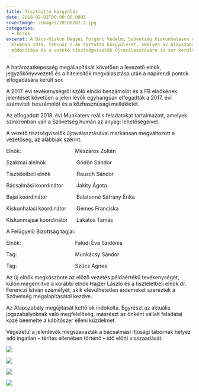 ```yaml
---
title: Tisztújító közgyűlés
date: 2018-02-02T00:00:00.000Z
coverImage: /images/20180202-2.jpg
categories:
  - hirek
excerpt: A Bács-Kiskun Megyei Polgári Védelmi Szövetség Kiskunhalason a Tiszti
  Klubban 2018. február 2-án tartotta közgyűlését, amelyen az Alapszabály
  módosítása és a vezető tisztségviselők újraválasztására is sor került.
---
```

A határozatképesség megállapítását követően a levezető elnök, jegyzőkönyvvezető és a hitelesítők megválasztása után a napirendi pontok elfogadására került sor.

A 2017. évi tevékenységről szóló elnöki beszámolót és a FB elnökének jelentését követően a jelen lévők egyhangúan elfogadták a 2017. évi számviteli beszámolót és a közhasznúsági mellékletét.

Az elfogadott 2018. évi Munkaterv reális feladatokat tartalmazott, amelyek szinkronban van a Szövetség humán az anyagi lehetőségeivel.

A vezető tisztségviselők újraválasztásával markánsan megváltozott a vezetőség, az alábbiak szerint.

Elnök:                                     Mészáros Zoltán

Szakmai alelnök                     Gödön Sándor

Tiszteletbeli elnök                  Rausch Sándor

Bácsalmási koordinátor         Jakity Ágota

Bajai koordinátor                    Balatonné Sáfrány Erika

Kiskunhalasi koordinátor       Gémes Franciska

Kiskunmajsai koordinátor      Lakatos Tamás

A Felügyelő Bizottság tagjai:

Elnök:                                     Faludi Éva Szidónia 

Tag:                                        Munkácsy Sándor 

Tag:                                        Szűcs Ágnes

Az új elnök megköszönte az előző vezetés példaértékű tevékenységét, külön megemlítve a korábbi elnök Hajzer László és a tiszteletbeli elnök dr. Ferenczi István személyét, akik elévülhetetlen érdemeket szereztek a Szövetség megalapításától kezdve.

Az Alapszabály megújítását kettő ok indokolta. Egyrészt az aktuális jogszabályoknak való megfelelőség, másrészt az önként vállalt feladatai közé beemelte a kábítószer elleni küzdelmet.

Végezetül a jelenlévők megszavazták a bácsalmási ifjúsági tábornak helyez adó ingatlan – térítés ellenében történő – idő előtti visszaadását.

![](/images/20180202-1.jpg)

![](/images/20180202-3.jpg)

![](/images/20180202-5.jpg)

![](/images/dsci0049.jpg)

